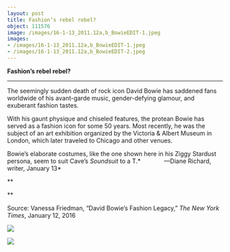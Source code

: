 ```yaml
---
layout: post
title: Fashion’s rebel rebel?
object: 111576
image: /images/16-1-13_2011.12a,b_BowieEDIT-1.jpeg
images:
- /images/16-1-13_2011.12a,b_BowieEDIT-1.jpeg
- /images/16-1-13_2011.12a,b_BowieEDIT-2.jpeg
---
```

**Fashion’s rebel rebel?**

****

The seemingly sudden death of rock icon David Bowie has saddened fans worldwide of his avant-garde music, gender-defying glamour, and exuberant fashion tastes. 

With his gaunt physique and chiseled features, the protean Bowie has served as a fashion icon for some 50 years. Most recently, he was the subject of an art exhibition organized by the Victoria & Albert Museum in London, which later traveled to Chicago and other venues. 

Bowie’s elaborate costumes, like the one shown here in his Ziggy Stardust persona, seem to suit Cave’s *Soundsuit* to a T.*              —Diane Richard, writer, January 13*

**

**

Source: Vanessa Friedman, “David Bowie’s Fashion Legacy,”
 *The New York Times*, January 12, 2016

![]({{siteurl.base}}/images/16-1-13_2011.12a,b_BowieEDIT-1.jpeg)

![]({{siteurl.base}}/images/16-1-13_2011.12a,b_BowieEDIT-2.jpeg)

